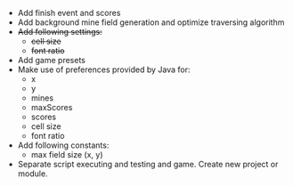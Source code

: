 * Add finish event and scores
* Add background mine field generation and optimize traversing algorithm
* ~~Add following settings:~~
	- ~~cell size~~
	- ~~font ratio~~
* Add game presets
* Make use of preferences provided by Java for:
	- x
	- y
	- mines
	- maxScores
	- scores
	- cell size
	- font ratio
* Add following constants:
	- max field size (x, y)
* Separate script executing and testing and game. Create new project or module.
